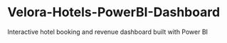 # Velora-Hotels-PowerBI-Dashboard
Interactive hotel booking and revenue dashboard built with Power BI
